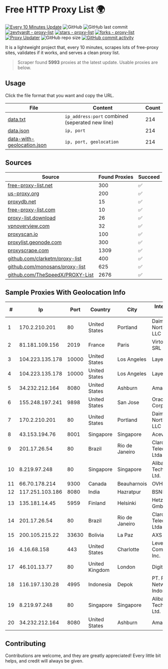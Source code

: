 
# Free HTTP Proxy List 🌍

[![Every 10 Minutes Update](https://github.com/mertguvencli/http-proxy-list/actions/workflows/main.yml/badge.svg?branch=main)](https://github.com/mertguvencli/http-proxy-list/actions/workflows/main.yml)
![GitHub](https://img.shields.io/github/license/mertguvencli/http-proxy-list)
![GitHub last commit](https://img.shields.io/github/last-commit/mertguvencli/http-proxy-list)
[![zevtyardt - proxy-list](https://img.shields.io/static/v1?label=zevtyardt&message=proxy-list&color=blue&logo=github)](https://github.com/zevtyardt/proxy-list "Go to GitHub repo")
[![stars - proxy-list](https://img.shields.io/github/stars/zevtyardt/proxy-list?style=social)](https://github.com/zevtyardt/proxy-list)
[![forks - proxy-list](https://img.shields.io/github/forks/zevtyardt/proxy-list?style=social)](https://github.com/zevtyardt/proxy-list)
[![Proxy Updater](https://github.com/zevtyardt/proxy-list/workflows/Proxy%20Updater/badge.svg)](https://github.com/zevtyardt/proxy-list/actions?query=workflow:"Proxy+Updater")
![GitHub repo size](https://img.shields.io/github/repo-size/zevtyardt/proxy-list)
[![GitHub commit activity](https://img.shields.io/github/commit-activity/m/zevtyardt/proxy-list?logo=commits)](https://github.com/zevtyardt/proxy-list/commits/main)

It is a lightweight project that, every 10 minutes, scrapes lots of free-proxy sites, validates if it works, and serves a clean proxy list.

> Scraper found **5993** proxies at the latest update. Usable proxies are below.

## Usage

Click the file format that you want and copy the URL.

|File|Content|Count|
|----|-------|-----|
|[data.txt](https://raw.githubusercontent.com/mertguvencli/http-proxy-list/main/proxy-list/data.txt)|`ip_address:port` combined (seperated new line)|214|
|[data.json](https://raw.githubusercontent.com/mertguvencli/http-proxy-list/main/proxy-list/data.json)|`ip, port`|214|
|[data-with-geolocation.json](https://raw.githubusercontent.com/mertguvencli/http-proxy-list/main/proxy-list/data-with-geolocation.json)|`ip, port, geolocation`|214|

## Sources

|Source|Found Proxies|Succeed|
|------|-------------|-------|
|[free-proxy-list.net](https://free-proxy-list.net)|300|✅|
|[us-proxy.org](https://www.us-proxy.org)|200|✅|
|[proxydb.net](http://proxydb.net)|15|✅|
|[free-proxy-list.com](https://free-proxy-list.com/?page=&port=&type%5B%5D=http&type%5B%5D=https&up_time=0&search=Search)|10|✅|
|[proxy-list.download](https://www.proxy-list.download/HTTP)|26|✅|
|[vpnoverview.com](https://vpnoverview.com/privacy/anonymous-browsing/free-proxy-servers)|32|✅|
|[proxyscan.io](https://www.proxyscan.io)|100|✅|
|[proxylist.geonode.com](https://proxylist.geonode.com/api/proxy-list?limit=300&page=1&sort_by=lastChecked&sort_type=desc&protocols=http,https)|300|✅|
|[proxyscrape.com](https://api.proxyscrape.com/v2/?request=displayproxies&protocol=http&timeout=10000&country=all&ssl=all&anonymity=all)|1309|✅|
|[github.com/clarketm/proxy-list](https://raw.githubusercontent.com/clarketm/proxy-list/master/proxy-list-raw.txt)|400|✅|
|[github.com/monosans/proxy-list](https://raw.githubusercontent.com/monosans/proxy-list/main/proxies/http.txt)|625|✅|
|[github.com/TheSpeedX/PROXY-List](https://raw.githubusercontent.com/TheSpeedX/PROXY-List/master/http.txt)|2676|✅|


## Sample Proxies With Geolocation Info

|#|Ip|Port|Country|City|Internet Service Provider|
|-|--|----|-------|----|-------------------------|
|1|170.2.210.201|80|United States|Portland|Daimler Trucks of North America LLC|
|2|81.181.109.156|2019|France|Paris|Virtono Networks SRL|
|3|104.223.135.178|10000|United States|Los Angeles|LayerHost|
|4|104.223.135.178|10000|United States|Los Angeles|LayerHost|
|5|34.232.212.164|8080|United States|Ashburn|Amazon.com, Inc.|
|6|155.248.197.241|9898|United States|San Jose|Oracle Corporation|
|7|170.2.210.201|80|United States|Portland|Daimler Trucks of North America LLC|
|8|43.153.194.76|8001|Singapore|Singapore|Aceville Pte.ltd|
|9|201.17.26.54|80|Brazil|Rio de Janeiro|Claro NXT Telecomunicacoes Ltda|
|10|8.219.97.248|80|Singapore|Singapore|Alibaba (US) Technology Co., Ltd.|
|11|66.70.178.214|9300|Canada|Beauharnois|OVH SAS|
|12|117.251.103.186|8080|India|Hazratpur|BSNL Internet|
|13|135.181.14.45|5959|Finland|Helsinki|Hetzner Online GmbH|
|14|201.17.26.54|80|Brazil|Rio de Janeiro|Claro NXT Telecomunicacoes Ltda|
|15|200.105.215.22|33630|Bolivia|La Paz|AXS Bolivia S. A.|
|16|4.16.68.158|443|United States|Charlotte|Level 3 Communications, Inc.|
|17|46.101.13.77|80|United Kingdom|London|DigitalOcean, LLC|
|18|116.197.130.28|4995|Indonesia|Depok|PT. Fiber Networks Indonesia|
|19|8.219.97.248|80|Singapore|Singapore|Alibaba (US) Technology Co., Ltd.|
|20|34.232.212.164|8080|United States|Ashburn|Amazon.com, Inc.|



## Contributing

Contributions are welcome, and they are greatly appreciated! Every
little bit helps, and credit will always be given.

